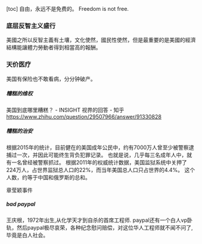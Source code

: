 [toc]
自由，永远不是免费的。
Freedom is not free.
### 底层反智主义盛行
美國之所以反智主義有土壤，文化使然，國民性使然，但是最重要的是美國的經濟結構能讓體力勞動者得到相當高的報酬。
### 天价医疗
美国有保险也不敢看病，分分钟破产。


##### 糟糕的维权
美国到底哪里糟糕？ - INSIGHT 视界的回答 - 知乎
https://www.zhihu.com/question/29507966/answer/91330828
##### 糟糕的治安
根据2015年的统计，目前健在的美国成年公民中，约有7000万人曾至少被警察逮捕过一次，并因此可能终生背负犯罪记录。 
也就是说，几乎每三名成年人中，就有一名曾经被警察抓过。
根据2011年的权威统计数据，美国监狱系统中关押了224万人，占世界监狱总人口的22%，而当年美国总人口只占世界的4.4%。
这个人数，约等于中国和俄罗斯的总和。

章莹颖事件
##### bad paypal

王庆根，1972年出生,从化学天才到自杀的首席工程师.
paypal还有一个白人vp卧轨，然后paypal极尽哀荣，各种纪念慰问赔偿，对这位华人工程师就不闻不问了,毕竟是白人社会。
